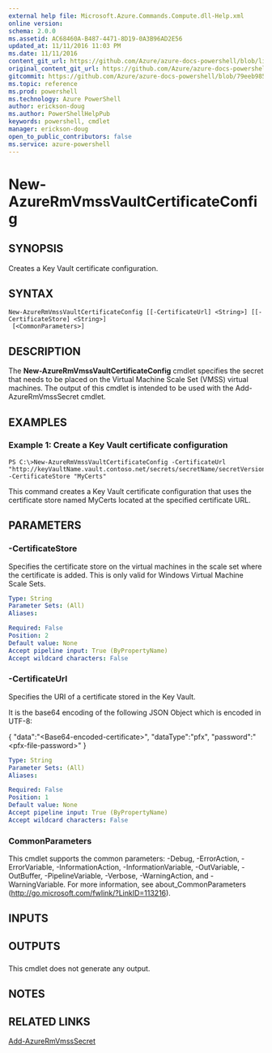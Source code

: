 ```yaml
---
external help file: Microsoft.Azure.Commands.Compute.dll-Help.xml
online version: 
schema: 2.0.0
ms.assetid: AC68460A-B487-4471-8D19-0A3B96AD2E56
updated_at: 11/11/2016 11:03 PM
ms.date: 11/11/2016
content_git_url: https://github.com/Azure/azure-docs-powershell/blob/live/azureps-cmdlets-docs/ResourceManager/AzureRM.Compute/v2.2.0/New-AzureRmVmssVaultCertificateConfig.md
original_content_git_url: https://github.com/Azure/azure-docs-powershell/blob/live/azureps-cmdlets-docs/ResourceManager/AzureRM.Compute/v2.2.0/New-AzureRmVmssVaultCertificateConfig.md
gitcommit: https://github.com/Azure/azure-docs-powershell/blob/79eeb985ea480979357fb4695832a0c3d29a48bf/azureps-cmdlets-docs/ResourceManager/AzureRM.Compute/v2.2.0/New-AzureRmVmssVaultCertificateConfig.md
ms.topic: reference
ms.prod: powershell
ms.technology: Azure PowerShell
author: erickson-doug
ms.author: PowerShellHelpPub
keywords: powershell, cmdlet
manager: erickson-doug
open_to_public_contributors: false
ms.service: azure-powershell
---
```


# New-AzureRmVmssVaultCertificateConfig

## SYNOPSIS
Creates a Key Vault certificate configuration.

## SYNTAX

```
New-AzureRmVmssVaultCertificateConfig [[-CertificateUrl] <String>] [[-CertificateStore] <String>]
 [<CommonParameters>]
```

## DESCRIPTION
The **New-AzureRmVmssVaultCertificateConfig** cmdlet specifies the secret that needs to be placed on the Virtual Machine Scale Set (VMSS) virtual machines.
The output of this cmdlet is intended to be used with the Add-AzureRmVmssSecret cmdlet.

## EXAMPLES

### Example 1: Create a Key Vault certificate configuration
```
PS C:\>New-AzureRmVmssVaultCertificateConfig -CertificateUrl "http://keyVaultName.vault.contoso.net/secrets/secretName/secretVersion" -CertificateStore "MyCerts"
```

This command creates a Key Vault certificate configuration that uses the certificate store named MyCerts located at the specified certificate URL.

## PARAMETERS

### -CertificateStore
Specifies the certificate store on the virtual machines in the scale set where the certificate is added.
This is only valid for Windows Virtual Machine Scale Sets.

```yaml
Type: String
Parameter Sets: (All)
Aliases:

Required: False
Position: 2
Default value: None
Accept pipeline input: True (ByPropertyName)
Accept wildcard characters: False
```

### -CertificateUrl
Specifies the URI of a certificate stored in the Key Vault.

It is the base64 encoding of the following JSON Object which is encoded in UTF-8:


{
  "data":"\<Base64-encoded-certificate\>",
  "dataType":"pfx",
  "password":"\<pfx-file-password\>"
}

```yaml
Type: String
Parameter Sets: (All)
Aliases:

Required: False
Position: 1
Default value: None
Accept pipeline input: True (ByPropertyName)
Accept wildcard characters: False
```

### CommonParameters
This cmdlet supports the common parameters: -Debug, -ErrorAction, -ErrorVariable, -InformationAction, -InformationVariable, -OutVariable, -OutBuffer, -PipelineVariable, -Verbose, -WarningAction, and -WarningVariable. For more information, see about_CommonParameters (http://go.microsoft.com/fwlink/?LinkID=113216).

## INPUTS

## OUTPUTS

###  
This cmdlet does not generate any output.

## NOTES

## RELATED LINKS

[Add-AzureRmVmssSecret](xref:ResourceManager/AzureRM.Compute/v2.2.0/Add-AzureRmVmssSecret.md)
